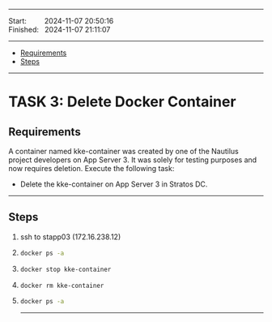 
------------------------------

Start: &nbsp;&nbsp;&nbsp;&nbsp;&nbsp;&nbsp;&nbsp;&nbsp;2024-11-07 20:50:16  
Finished: &nbsp;&nbsp;2024-11-07 21:11:07

------------------------------

- [Requirements](#requirements)
- [Steps](#steps)

------------------------------

# TASK 3: Delete Docker Container

## Requirements

A container named kke-container was created by one of the Nautilus project developers on App Server 3. 
It was solely for testing purposes and now requires deletion. 
Execute the following task:

- Delete the kke-container on App Server 3 in Stratos DC.

------------------------------

## Steps

1) ssh to stapp03 (172.16.238.12)
2) ```bash
   docker ps -a
   ```
3) ```bash
   docker stop kke-container
   ```
4) ```bash
   docker rm kke-container
   ```
5) ```bash
   docker ps -a
   ```
   
   ------------------------------
